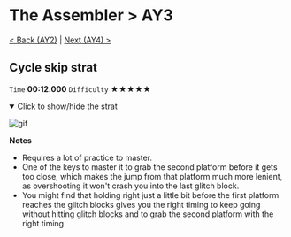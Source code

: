 # The Assembler > AY3

[< Back (AY2)](https://github.com/Doublevil/scbspeedrun/blob/main/levels/A/AY2.md) | [Next (AY4) >](https://github.com/Doublevil/scbspeedrun/blob/main/levels/A/AY4.md)

## Cycle skip strat

`Time` **00:12.000** `Difficulty` ★★★★★
<details open>
  <summary>Click to show/hide the strat</summary>

  ![gif](https://github.com/Doublevil/scbspeedrun/blob/main/media/levels/A/AY3_CycleSkipStrat.webp)

  **Notes**
  - Requires a lot of practice to master.
  - One of the keys to master it to grab the second platform before it gets too close, which makes the jump from that platform much more lenient, as overshooting it won't crash you into the last glitch block.
  - You might find that holding right just a little bit before the first platform reaches the glitch blocks gives you the right timing to keep going without hitting glitch blocks and to grab the second platform with the right timing.
</details>
